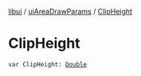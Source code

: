 [libui](../index.md) / [uiAreaDrawParams](index.md) / [ClipHeight](./-clip-height.md)

# ClipHeight

`var ClipHeight: `[`Double`](https://kotlinlang.org/api/latest/jvm/stdlib/kotlin/-double/index.html)